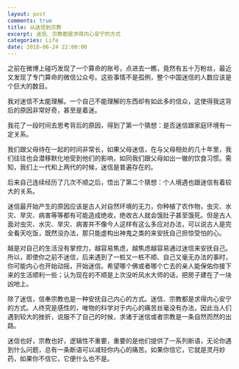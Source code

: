 ```yaml
---
layout: post
comments: true
title: 从迷信到宗教
excerpt: 迷信、宗教都是求得内心安宁的方式
categories: Life
date: 2018-06-24 22:00:00
---
```


之前在微博上碰巧发现了一个算命的账号，点进去一瞧，竟然有五十万粉丝，最近又发现了专门算命的微信公众号。这些事情不是孤例，整个中国迷信的人数应该是个巨大的数目。

我对迷信不太能理解。一个自己不能理解的东西却有如此多的信众，这使得我这背后的原因非常好奇，甚至是着迷。

我花了一段时间去思考背后的原因，得到了第一个猜想：是否迷信跟家庭环境有一定关系。

我们跟父母待在一起的时间非常长，如果父母迷信，在与父母相处的几十年里，我们往往也会潜移默化地受到他们的影响，如同我们跟父母如出一辙的饮食习惯。需知，我们上一代和上两代的时候，迷信是普遍存在的。

后来自己连续经历了几次不顺之后，悟出了第二个猜想：个人境遇也跟迷信有着较大的关系。

迷信最开始产生的原因应该是古人对自然环境的无力，你种植了农作物，虫灾、水灾、旱灾、病害等等都有可能造成绝收，绝收古人就会饿肚子甚至饿死。但是古人面对虫灾、水灾、旱灾、病害并不像今人这样有这么多应对办法，可以说古人是完全看天吃饭，既然没办法，那只能虚构出神鬼之类的来安抚自己担惊受怕的心。

越是对自己的生活没有掌控力，越容易焦虑，越焦虑越容易通过迷信来安抚自己。所以，即使你之前不迷信，后来遇到了一桩又一桩不顺、自己又毫无办法的事时，你可能内心也开始动摇，开始迷信。希望哪个佛或者哪个亡去的亲人能保佑你接下来的生活顺利一些；认为现在的不顺是上次没听风水大师的话，把房子建在了一块凶地上。

除了迷信，信奉宗教也是一种安抚自己内心的方式。迷信、宗教都是求得内心安宁的方式。人终究是感性的，唯物的科学对于内心的痛苦丝毫没有办法，因此当人们遇到较大的挫折，说服不了自己的时候，求诸于迷信或者宗教是一条自然而然的出路。

迷信也好，宗教也好，逻辑性不重要，重要的是他们提供了一系列断语，无论你遇到什么问题，总有一条断语可以减轻你内心的痛苦。如果你信它，它就是灵丹妙药，如果你不信它，它便什么也不是。
